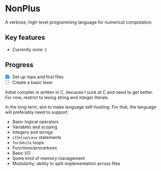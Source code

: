 # NonPlus

A verbose, high-level programming language for numerical computation.

## Key features
   - Currently none :(

## Progress
   - [x] Set up repo and first files
   - [ ] Create a basic lexer

Initial compiler is written in C, because I suck at C and need to get better.
For now, restrict to lexing string and integer literals.

In the long term, aim to make language self-hosting.
For that, the language will preferably need to support:
   - Basic logical operators
   - Variables and scoping
   - Integers and strings
   - `if`/`else`/`case` statements
   - `for`/`while` loops
   - Functions/procedures
   - Basic I/O
   - Some kind of memory management
   - Modularity; ability to split implementation across files
